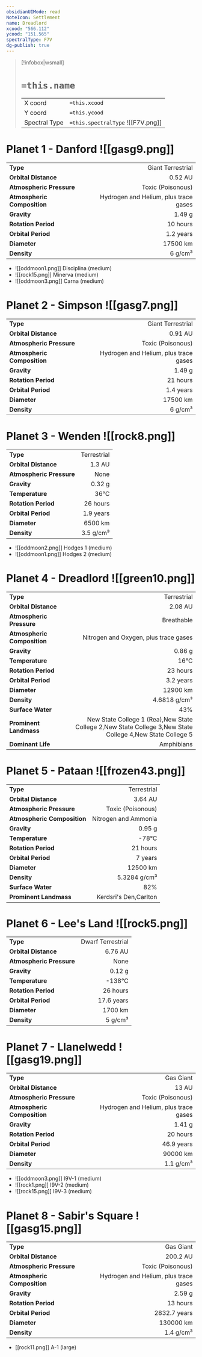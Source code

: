 ```yaml
---
obsidianUIMode: read
NoteIcon: Settlement
name: Dreadlord
xcood: "566.112"
ycood: "151.565"
spectralType: F7V
dg-publish: true
---
```

> [!infobox|wsmall]
> # `=this.name`
> | | |
> | - | - |
> | X coord | `=this.xcood` |
> | Y coord| `=this.ycood` |
> | Spectral Type | `=this.spectralType` ![[F7V.png]] |

# Planet 1 - Danford ![[gasg9.png]]
|                             |                           |
| --------------------------- | -------------------------:|
| **Type**                    |             Giant Terrestrial |
| **Orbital Distance**        |   0.52 AU |
| **Atmospheric Pressure**    |       Toxic (Poisonous) |
| **Atmospheric Composition** |      Hydrogen and Helium, plus trace gases |
| **Gravity**                 |        1.49 g |
| **Rotation Period**         |  10 hours |
| **Orbital Period** | 1.2 years |
| **Diameter**                |      17500 km | 
| **Density**                 |    6 g/cm³ |



- ![[oddmoon1.png]] Disciplina (medium)
- ![[rock15.png]] Minerva (medium)
- ![[oddmoon3.png]] Carna (medium)


# Planet 2 - Simpson ![[gasg7.png]]
|                             |                           |
| --------------------------- | -------------------------:|
| **Type**                    |             Giant Terrestrial |
| **Orbital Distance**        |   0.91 AU |
| **Atmospheric Pressure**    |       Toxic (Poisonous) |
| **Atmospheric Composition** |      Hydrogen and Helium, plus trace gases |
| **Gravity**                 |        1.49 g |
| **Rotation Period**         |  21 hours |
| **Orbital Period** | 1.4 years |
| **Diameter**                |      17500 km | 
| **Density**                 |    6 g/cm³ |





# Planet 3 - Wenden ![[rock8.png]]
|                             |                           |
| --------------------------- | -------------------------:|
| **Type**                    |             Terrestrial |
| **Orbital Distance**        |   1.3 AU |
| **Atmospheric Pressure**    |       None |
| **Gravity**                 |        0.32 g |
| **Temperature**             |    36°C |
| **Rotation Period**         |  26 hours |
| **Orbital Period** | 1.9 years |
| **Diameter**                |      6500 km | 
| **Density**                 |    3.5 g/cm³ |



- ![[oddmoon2.png]] Hodges 1 (medium)
- ![[oddmoon1.png]] Hodges 2 (medium)


# Planet 4 - Dreadlord ![[green10.png]]
|                             |                           |
| --------------------------- | -------------------------:|
| **Type**                    |             Terrestrial |
| **Orbital Distance**        |   2.08 AU |
| **Atmospheric Pressure**    |       Breathable |
| **Atmospheric Composition** |      Nitrogen and Oxygen, plus trace gases |
| **Gravity**                 |        0.86 g |
| **Temperature**             |    16°C |
| **Rotation Period**         |  23 hours |
| **Orbital Period** | 3.2 years |
| **Diameter**                |      12900 km | 
| **Density**                 |    4.6818 g/cm³ |
| **Surface Water**           |           43% | 
| **Prominent Landmass**      |         New State College 1 (Rea),New State College 2,New State College 3,New State College 4,New State College 5 | 
| **Dominant Life**           |         Amphibians |





# Planet 5 - Pataan ![[frozen43.png]]
|                             |                           |
| --------------------------- | -------------------------:|
| **Type**                    |             Terrestrial |
| **Orbital Distance**        |   3.64 AU |
| **Atmospheric Pressure**    |       Toxic (Poisonous) |
| **Atmospheric Composition** |      Nitrogen and Ammonia |
| **Gravity**                 |        0.95 g |
| **Temperature**             |    -78°C |
| **Rotation Period**         |  21 hours |
| **Orbital Period** | 7 years |
| **Diameter**                |      12500 km | 
| **Density**                 |    5.3284 g/cm³ |
| **Surface Water**           |           82% | 
| **Prominent Landmass**      |         Kerdsri's Den,Carlton | 





# Planet 6 - Lee's Land ![[rock5.png]]
|                             |                           |
| --------------------------- | -------------------------:|
| **Type**                    |             Dwarf Terrestrial |
| **Orbital Distance**        |   6.76 AU |
| **Atmospheric Pressure**    |       None |
| **Gravity**                 |        0.12 g |
| **Temperature**             |    -138°C |
| **Rotation Period**         |  26 hours |
| **Orbital Period** | 17.6 years |
| **Diameter**                |      1700 km | 
| **Density**                 |    5 g/cm³ |





# Planet 7 - Llanelwedd ![[gasg19.png]]
|                             |                           |
| --------------------------- | -------------------------:|
| **Type**                    |             Gas Giant |
| **Orbital Distance**        |   13 AU |
| **Atmospheric Pressure**    |       Toxic (Poisonous) |
| **Atmospheric Composition** |      Hydrogen and Helium, plus trace gases |
| **Gravity**                 |        1.41 g |
| **Rotation Period**         |  20 hours |
| **Orbital Period** | 46.9 years |
| **Diameter**                |      90000 km | 
| **Density**                 |    1.1 g/cm³ |



- ![[oddmoon3.png]] I9V-1 (medium)
- ![[rock1.png]] I9V-2 (medium)
- ![[rock15.png]] I9V-3 (medium)


# Planet 8 - Sabir's Square ![[gasg15.png]]
|                             |                           |
| --------------------------- | -------------------------:|
| **Type**                    |             Gas Giant |
| **Orbital Distance**        |   200.2 AU |
| **Atmospheric Pressure**    |       Toxic (Poisonous) |
| **Atmospheric Composition** |      Hydrogen and Helium, plus trace gases |
| **Gravity**                 |        2.59 g |
| **Rotation Period**         |  13 hours |
| **Orbital Period** | 2832.7 years |
| **Diameter**                |      130000 km | 
| **Density**                 |    1.4 g/cm³ |



- [[rock11.png]] A-1 (large)


